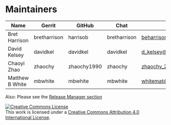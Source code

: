 Maintainers
===========

| Name                      | Gerrit              | GitHub           | Chat           | email                               |
|---------------------------|---------------------|------------------|----------------|-------------------------------------|
| Bret Harrison             | bretharrison        | harrisob         | bretharrison   | beharrison@nc.rr.com                |
| David Kelsey              | davidkel            | davidkel         | davidkel       | d_kelsey@uk.ibm.com                 |
| Chaoyi Zhao               | zhaochy             | zhaochy1990      | zhaochy        | zhaochy_2015@hotmail.com            |
| Matthew B White           | mbwhite             | mbwhite          | mbwhite        | whitemat@uk.ibm.com                 |

Also: Please see the [Release Manager section](https://github.com/hyperledger/fabric/blob/master/docs/source/MAINTAINERS.rst)

<a rel="license" href="http://creativecommons.org/licenses/by/4.0/"><img alt="Creative Commons License" style="border-width:0" src="https://i.creativecommons.org/l/by/4.0/88x31.png" /></a><br />This work is licensed under a <a rel="license" href="http://creativecommons.org/licenses/by/4.0/">Creative Commons Attribution 4.0 International License</a>.
